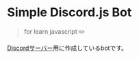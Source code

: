 # Simple Discord.js Bot
> for learn javascript ✏️

[Discordサーバー](https://mcsv.life/discord/)用に作成しているbotです。
